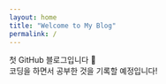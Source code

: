 ```yaml
---
layout: home
title: "Welcome to My Blog"
permalink: /
---
```


첫 GitHub 블로그입니다 🎉  
코딩을 하면서 공부한 것을 기록할 예정입니다!
